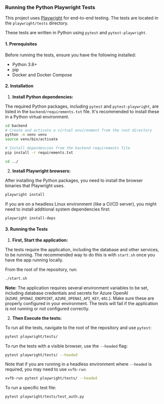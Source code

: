 ### Running the Python Playwright Tests


This project uses [Playwright](https://playwright.dev/) for end-to-end testing. The tests are located in the `playwright/tests` directory.

These tests are written in Python using `pytest` and `pytest-playwright`.


#### 1. Prerequisites

Before running the tests, ensure you have the following installed:

*   Python 3.8+
*   pip
*   Docker and Docker Compose

#### 2. Installation

1.  **Install Python dependencies:**

The required Python packages, including `pytest` and `pytest-playwright`, are listed in the `backend/requirements.txt` file. It's recommended to install these in a Python virtual environment.

```bash
cd backend
# Create and activate a virtual environment from the root directory
python -m venv venv
source venv/bin/activate

# Install dependencies from the backend requirements file
pip install -r requirements.txt

cd ../
```

2.  **Install Playwright browsers:**

After installing the Python packages, you need to install the browser binaries that Playwright uses.

```bash
playwright install
```

If you are on a headless Linux environment (like a CI/CD server), you might need to install additional system dependencies first:
```bash
playwright install-deps
```

#### 3. Running the Tests

1.  **First, Start the application:**

The tests require the application, including the database and other services, to be running. The recommended way to do this is with `start.sh` once you have the app running locally.

From the root of the repository, run:

```bash
./start.sh
```

**Note:** The application requires several environment variables to be set, including database credentials and secrets for Azure OpenAI (`AZURE_OPENAI_ENDPOINT`, `AZURE_OPENAI_API_KEY`, etc.). Make sure these are properly configured in your environment. The tests will fail if the application is not running or not configured correctly.

2.  **Then Execute the tests:**

To run all the tests, navigate to the root of the repository and use `pytest`:

```bash
pytest playwright/tests/
```

To run the tests with a visible browser, use the `--headed` flag:
```bash
pytest playwright/tests/ --headed
```
Note that if you are running in a headless environment where `--headed` is required, you may need to use `xvfb-run`:
```bash
xvfb-run pytest playwright/tests/ --headed
```

To run a specific test file:
```bash
pytest playwright/tests/test_auth.py
```

